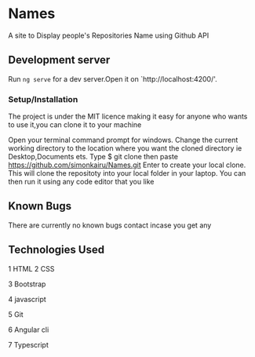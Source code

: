 # Names
A site to Display people's Repositories Name using Github  API

## Development server
Run `ng serve` for a dev server.Open it on  `http://localhost:4200/'.

### Setup/Installation 

The project is under the MIT licence making it easy for anyone who wants to use it,you can clone it to your machine

Open your terminal command prompt for windows.
Change the current working directory to the location where you want the cloned directory ie Desktop,Documents ets.
Type $ git clone then paste https://github.com/simonkairu/Names.git
Enter to create your local clone.
This will clone the repositoty into your local folder in your laptop.
You can then run it using any code editor that you like

## Known Bugs
There are currently no known bugs contact incase you get any

## Technologies Used
1 HTML
2 CSS 

3 Bootstrap

4 javascript

5 Git

6 Angular cli

7 Typescript




